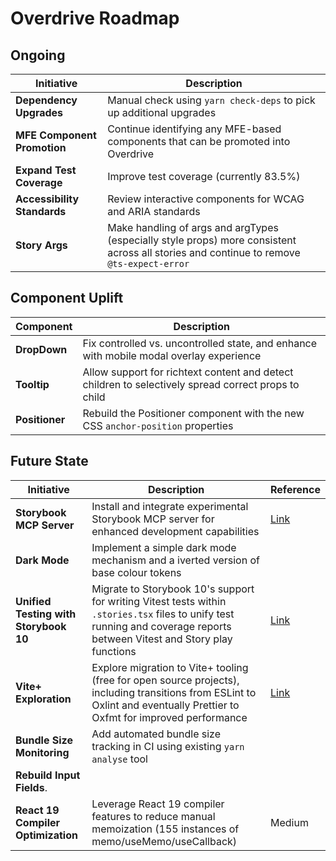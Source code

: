 # Overdrive Roadmap

## Ongoing

| Initiative                  | Description                                                                                                                              |
| --------------------------- | ---------------------------------------------------------------------------------------------------------------------------------------- |
| **Dependency Upgrades**     | Manual check using `yarn check-deps` to pick up additional upgrades                                                                      |
| **MFE Component Promotion** | Continue identifying any MFE-based components that can be promoted into Overdrive                                                        |
| **Expand Test Coverage**    | Improve test coverage (currently 83.5%)                                                                                                  |
| **Accessibility Standards** | Review interactive components for WCAG and ARIA standards                                                                                |
| **Story Args**              | Make handling of args and argTypes (especially style props) more consistent across all stories and continue to remove `@ts-expect-error` |

## Component Uplift

| Component      | Description                                                                                         |
| -------------- | --------------------------------------------------------------------------------------------------- |
| **DropDown**   | Fix controlled vs. uncontrolled state, and enhance with mobile modal overlay experience             |
| **Tooltip**    | Allow support for richtext content and detect children to selectively spread correct props to child |
| **Positioner** | Rebuild the Positioner component with the new CSS `anchor-position` properties                      |

## Future State

| Initiative                            | Description                                                                                                                                                               | Reference                                                                           |
| ------------------------------------- | ------------------------------------------------------------------------------------------------------------------------------------------------------------------------- | ----------------------------------------------------------------------------------- |
| **Storybook MCP Server**              | Install and integrate experimental Storybook MCP server for enhanced development capabilities                                                                             | [Link](https://github.com/storybookjs/mcp-server-storybook)                         |
| **Dark Mode**                         | Implement a simple dark mode mechanism and a iverted version of base colour tokens                                                                                        |                                                                                     |
| **Unified Testing with Storybook 10** | Migrate to Storybook 10's support for writing Vitest tests within `.stories.tsx` files to unify test running and coverage reports between Vitest and Story play functions | [Link](https://storybook.js.org/blog/integrate-nextjs-and-storybook-automatically/) |
| **Vite+ Exploration**                 | Explore migration to Vite+ tooling (free for open source projects), including transitions from ESLint to Oxlint and eventually Prettier to Oxfmt for improved performance | [Link](https://oss.vite.plus/)                                                      |
| **Bundle Size Monitoring**            | Add automated bundle size tracking in CI using existing `yarn analyse` tool                                                                                               |                                                                                     |
| **Rebuild Input Fields**.             |                                                                                                                                                                           |                                                                                     |
| **React 19 Compiler Optimization**    | Leverage React 19 compiler features to reduce manual memoization (155 instances of memo/useMemo/useCallback)                                                              | Medium                                                                              |
